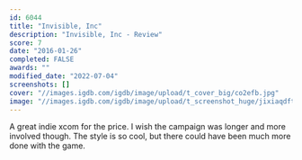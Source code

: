 ```yaml
---
id: 6044
title: "Invisible, Inc"
description: "Invisible, Inc - Review"
score: 7
date: "2016-01-26"
completed: FALSE
awards: ""
modified_date: "2022-07-04"
screenshots: []
cover: "//images.igdb.com/igdb/image/upload/t_cover_big/co2efb.jpg"
image: "//images.igdb.com/igdb/image/upload/t_screenshot_huge/jixiaqdfthtfxthaghci.jpg"
---
```

A great indie xcom for the price. I wish the campaign was longer and more involved though. The style is so cool, but there could have been much more done with the game.